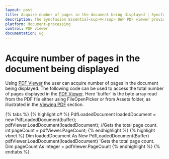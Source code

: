 ```yaml
---
layout: post
title: Acquire number of pages in the document being displayed | Syncfusion
description: The Syncfusion Essential<sup>®</sup> UWP PDF viewer provides option to acquire number of pages in the document being displayed.
platform: document-processing
control: PDF viewer
documentation: ug
---
```


# Acquire number of pages in the document being displayed

Using [PDF Viewer](https://help.syncfusion.com/cr/uwp/Syncfusion.Windows.PdfViewer.SfPdfViewerControl.html) the user can acquire number of pages in the document being displayed. The following code can be used to access the total number of pages displayed in the [PDF Viewer](https://help.syncfusion.com/cr/uwp/Syncfusion.Windows.PdfViewer.SfPdfViewerControl.html). Here 'buffer' is the byte array read from the PDF file either using FileOpenPicker or from Assets folder, as illustrated in the [Viewing PDF](https://help.syncfusion.com/uwp/pdf-viewer/concepts-and-features/viewing-pdf) section.

{% tabs %}
{% highlight c# %}
PdfLoadedDocument loadedDocument = new PdfLoadedDocument(buffer);
pdfViewer.LoadDocument(loadedDocument);
//Gets the total page count. 
int pageCount = pdfViewer.PageCount;
{% endhighlight %}
{% highlight vbnet %}
Dim loadedDocument As New PdfLoadedDocument(Buffer)
pdfViewer.LoadDocument(loadedDocument)
'Gets the total page count. 
Dim pageCount As Integer = pdfViewer.PageCount
{% endhighlight %}
{% endtabs %}